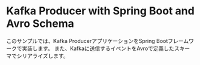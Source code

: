 # Kafka Producer with Spring Boot and Avro Schema

このサンプルでは、Kafka ProducerアプリケーションをSpring Bootフレームワークで実装します。
また、Kafkaに送信するイベントをAvroで定義したスキーマでシリアライズします。
